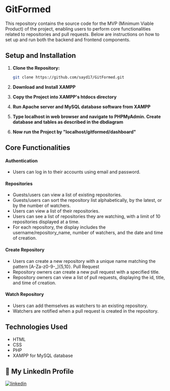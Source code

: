 
# GitFormed

This repository contains the source code for the MVP (Minimum Viable Product) of the project, enabling users to perform core functionalities related to repositories and pull requests. Below are instructions on how to set up and run both the backend and frontend components.

## Setup and Installation

1. **Clone the Repository:**
   ```bash
   git clone https://github.com/sayd17/GitFormed.git
   ```
2. **Download and Install XAMPP**

3. **Copy the Project into XAMPP's htdocs directory**

4. **Run Apache server and MySQL database software from XAMPP**

5. **Type localhost in web browser and navigate to PHPMyAdmin. Create database and tables as described in the dbdiagram**

6. **Now run the Project by "localhost/gitformed/dashboard"**

## Core Functionalities
#### Authentication
- Users can log in to their accounts using email and password.
#### Repositories
- Guests/users can view a list of existing repositories.
- Guests/users can sort the repository list alphabetically, by the latest, or by the number of watchers.
- Users can view a list of their repositories.
- Users can see a list of repositories they are watching, with a limit of 10 repositories displayed at a time.
- For each repository, the display includes the username/repository_name, number of watchers, and the date and time of creation.
#### Create Repository
- Users can create a new repository with a unique name matching the pattern [A-Za-z0-9-_]{5,10}.
Pull Request
- Repository owners can create a new pull request with a specified title.
- Repository owners can view a list of pull requests, displaying the id, title, and time of creation.
#### Watch Repository
- Users can add themselves as watchers to an existing repository.
- Watchers are notified when a pull request is created in the repository.

## Technologies Used
- HTML
- CSS
- PHP
- XAMPP for MySQL database

## 🔗 My LinkedIn Profile
[![linkedin](https://img.shields.io/badge/linkedin-0A66C2?style=for-the-badge&logo=linkedin&logoColor=white)](https://www.linkedin.com/in/abu-sayeed1)
